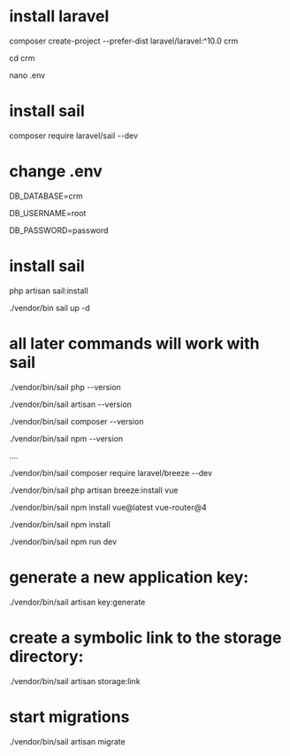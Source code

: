 # install laravel
composer create-project --prefer-dist laravel/laravel:^10.0 crm

cd crm

nano .env

# install sail
composer require laravel/sail --dev

# change .env 

DB_DATABASE=crm

DB_USERNAME=root

DB_PASSWORD=password

# install sail
php artisan sail:install


./vendor/bin sail up -d

# all later commands will work with sail

./vendor/bin/sail php --version

./vendor/bin/sail artisan --version

./vendor/bin/sail composer --version

./vendor/bin/sail npm --version

....

./vendor/bin/sail composer require laravel/breeze --dev

./vendor/bin/sail php artisan breeze:install vue

./vendor/bin/sail npm install vue@latest vue-router@4

./vendor/bin/sail npm install

./vendor/bin/sail npm run dev

# generate a new application key:
./vendor/bin/sail artisan key:generate

# create a symbolic link to the storage directory:
./vendor/bin/sail artisan storage:link

# start migrations
./vendor/bin/sail artisan migrate


